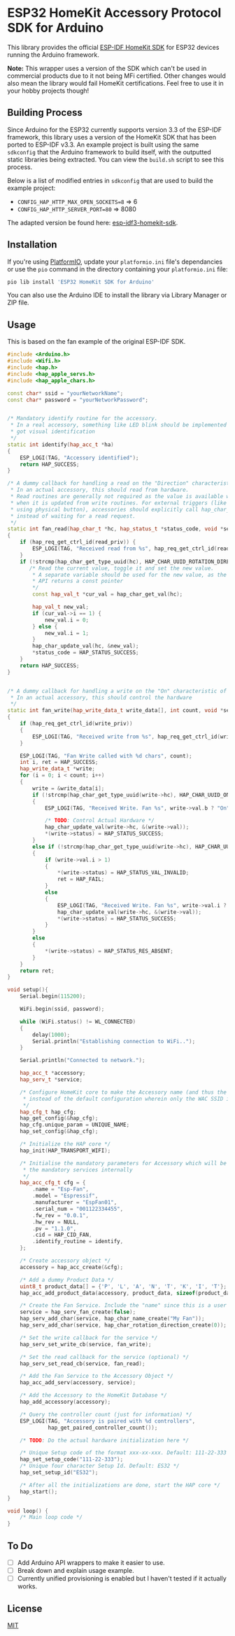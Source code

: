 # ESP32 HomeKit Accessory Protocol SDK for Arduino

This library provides the official [ESP-IDF HomeKit SDK](https://github.com/espressif/esp-homekit-sdk) for ESP32 devices running the Arduino framework.

**Note:** This wrapper uses a version of the SDK which can't be used in commercial products due to it not being MFi certified. Other changes would also mean the library would fail HomeKit certifications. Feel free to use it in your hobby projects though!

## Building Process

Since Arduino for the ESP32 currently supports version 3.3 of the ESP-IDF framework, this library uses a version of the HomeKit SDK that has been ported to ESP-IDF v3.3. An example project is built using the same `sdkconfig` that the Arduino framework to build itself, with the outputted static libraries being extracted. You can view the `build.sh` script to see this process.

Below is a list of modified entries in `sdkconfig` that are used to build the example project:

- `CONFIG_HAP_HTTP_MAX_OPEN_SOCKETS=8` => 6
- `CONFIG_HAP_HTTP_SERVER_PORT=80` => 8080

The adapted version be found here: [esp-idf3-homekit-sdk](https://github.com/Brawrdon/esp-idf3-homekit-sdk).

## Installation

If you're using [PlatformIO](https://docs.platformio.org/en/latest/librarymanager/quickstart.html), update your `platformio.ini` file's dependancies or use the `pio` command in the directory containing your `platformio.ini` file:

```bash
pio lib install 'ESP32 HomeKit SDK for Arduino'
```

You can also use the Arduino IDE to install the library via Library Manager or ZIP file.

## Usage

This is based on the fan example of the original ESP-IDF SDK.

```cpp
#include <Arduino.h>
#include <Wifi.h>
#include <hap.h>
#include <hap_apple_servs.h>
#include <hap_apple_chars.h>

const char* ssid = "yourNetworkName";
const char* password = "yourNetworkPassword";


/* Mandatory identify routine for the accessory.
 * In a real accessory, something like LED blink should be implemented
 * got visual identification
 */
static int identify(hap_acc_t *ha)
{
    ESP_LOGI(TAG, "Accessory identified");
    return HAP_SUCCESS;
}

/* A dummy callback for handling a read on the "Direction" characteristic of Fan.
 * In an actual accessory, this should read from hardware.
 * Read routines are generally not required as the value is available with th HAP core
 * when it is updated from write routines. For external triggers (like fan switched on/off
 * using physical button), accessories should explicitly call hap_char_update_val()
 * instead of waiting for a read request.
 */
static int fan_read(hap_char_t *hc, hap_status_t *status_code, void *serv_priv, void *read_priv)
{
    if (hap_req_get_ctrl_id(read_priv)) {
        ESP_LOGI(TAG, "Received read from %s", hap_req_get_ctrl_id(read_priv));
    }
    if (!strcmp(hap_char_get_type_uuid(hc), HAP_CHAR_UUID_ROTATION_DIRECTION)) {
       /* Read the current value, toggle it and set the new value.
        * A separate variable should be used for the new value, as the hap_char_get_val()
        * API returns a const pointer
        */
        const hap_val_t *cur_val = hap_char_get_val(hc);

        hap_val_t new_val;
        if (cur_val->i == 1) {
            new_val.i = 0;
        } else {
            new_val.i = 1;
        }
        hap_char_update_val(hc, &new_val);
        *status_code = HAP_STATUS_SUCCESS;
    }
    return HAP_SUCCESS;
}


/* A dummy callback for handling a write on the "On" characteristic of Fan.
 * In an actual accessory, this should control the hardware
 */
static int fan_write(hap_write_data_t write_data[], int count, void *serv_priv, void *write_priv)
{
    if (hap_req_get_ctrl_id(write_priv))
    {
        ESP_LOGI(TAG, "Received write from %s", hap_req_get_ctrl_id(write_priv));
    }

    ESP_LOGI(TAG, "Fan Write called with %d chars", count);
    int i, ret = HAP_SUCCESS;
    hap_write_data_t *write;
    for (i = 0; i < count; i++)
    {
        write = &write_data[i];
        if (!strcmp(hap_char_get_type_uuid(write->hc), HAP_CHAR_UUID_ON))
        {
            ESP_LOGI(TAG, "Received Write. Fan %s", write->val.b ? "On" : "Off");

            /* TODO: Control Actual Hardware */
            hap_char_update_val(write->hc, &(write->val));
            *(write->status) = HAP_STATUS_SUCCESS;
        }
        else if (!strcmp(hap_char_get_type_uuid(write->hc), HAP_CHAR_UUID_ROTATION_DIRECTION))
        {
            if (write->val.i > 1)
            {
                *(write->status) = HAP_STATUS_VAL_INVALID;
                ret = HAP_FAIL;
            }
            else
            {
                ESP_LOGI(TAG, "Received Write. Fan %s", write->val.i ? "AntiClockwise" : "Clockwise");
                hap_char_update_val(write->hc, &(write->val));
                *(write->status) = HAP_STATUS_SUCCESS;
            }
        }
        else
        {
            *(write->status) = HAP_STATUS_RES_ABSENT;
        }
    }
    return ret;
}

void setup(){
    Serial.begin(115200);

    WiFi.begin(ssid, password);

    while (WiFi.status() != WL_CONNECTED)
    {
        delay(1000);
        Serial.println("Establishing connection to WiFi..");
    }

    Serial.println("Connected to network.");

    hap_acc_t *accessory;
    hap_serv_t *service;

    /* Configure HomeKit core to make the Accessory name (and thus the WAC SSID) unique,
     * instead of the default configuration wherein only the WAC SSID is made unique.
     */
    hap_cfg_t hap_cfg;
    hap_get_config(&hap_cfg);
    hap_cfg.unique_param = UNIQUE_NAME;
    hap_set_config(&hap_cfg);

    /* Initialize the HAP core */
    hap_init(HAP_TRANSPORT_WIFI);

    /* Initialise the mandatory parameters for Accessory which will be added as
     * the mandatory services internally
     */
    hap_acc_cfg_t cfg = {
        .name = "Esp-Fan",
        .model = "Espressif",
        .manufacturer = "EspFan01",
        .serial_num = "001122334455",
        .fw_rev = "0.0.1",
        .hw_rev = NULL,
        .pv = "1.1.0",
        .cid = HAP_CID_FAN,
        .identify_routine = identify,
    };

    /* Create accessory object */
    accessory = hap_acc_create(&cfg);

    /* Add a dummy Product Data */
    uint8_t product_data[] = {'P', 'L', 'A', 'N', 'T', 'K', 'I', 'T'};
    hap_acc_add_product_data(accessory, product_data, sizeof(product_data));

    /* Create the Fan Service. Include the "name" since this is a user visible service  */
    service = hap_serv_fan_create(false);
    hap_serv_add_char(service, hap_char_name_create("My Fan"));
    hap_serv_add_char(service, hap_char_rotation_direction_create(0));

    /* Set the write callback for the service */
    hap_serv_set_write_cb(service, fan_write);

    /* Set the read callback for the service (optional) */
    hap_serv_set_read_cb(service, fan_read);

    /* Add the Fan Service to the Accessory Object */
    hap_acc_add_serv(accessory, service);

    /* Add the Accessory to the HomeKit Database */
    hap_add_accessory(accessory);

    /* Query the controller count (just for information) */
    ESP_LOGI(TAG, "Accessory is paired with %d controllers",
             hap_get_paired_controller_count());

    /* TODO: Do the actual hardware initialization here */

    /* Unique Setup code of the format xxx-xx-xxx. Default: 111-22-333 */
    hap_set_setup_code("111-22-333");
    /* Unique four character Setup Id. Default: ES32 */
    hap_set_setup_id("ES32");

    /* After all the initializations are done, start the HAP core */
    hap_start();
}

void loop() {
    /* Main loop code */
}
```

## To Do

- [ ] Add Arduino API wrappers to make it easier to use.
- [ ] Break down and explain usage example.
- [ ] Currently unified provisioning is enabled but I haven't tested if it actually works.

## License
[MIT](https://choosealicense.com/licenses/mit/)